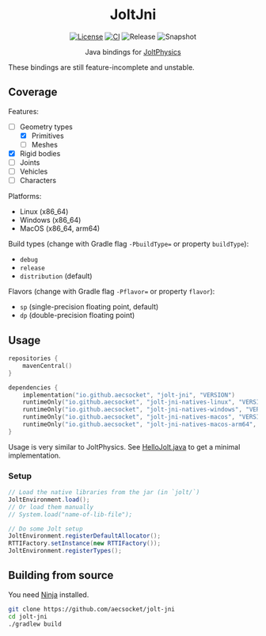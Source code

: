 <div align="center">

# JoltJni
[![License](https://img.shields.io/github/license/aecsocket/jolt-jni)](LICENSE)
[![CI](https://img.shields.io/github/actions/workflow/status/aecsocket/jolt-jni/build.yml)](https://github.com/aecsocket/jolt-jni/actions/workflows/build.yml)
![Release](https://img.shields.io/maven-central/v/io.github.aecsocket/jolt-jni?label=release)
![Snapshot](https://img.shields.io/nexus/s/io.github.aecsocket/jolt-jni?label=snapshot&server=https%3A%2F%2Fs01.oss.sonatype.org)

Java bindings for [JoltPhysics](https://github.com/jrouwe/JoltPhysics)

</div>

These bindings are still feature-incomplete and unstable.

## Coverage

Features:
- [ ] Geometry types
  - [x] Primitives
  - [ ] Meshes
- [x] Rigid bodies
- [ ] Joints
- [ ] Vehicles
- [ ] Characters

Platforms:
- Linux (x86_64)
- Windows (x86_64)
- MacOS (x86_64, arm64)

Build types (change with Gradle flag `-PbuildType=` or property `buildType`):
- `debug`
- `release`
- `distribution` (default)

Flavors (change with Gradle flag `-Pflavor=` or property `flavor`):
- `sp` (single-precision floating point, default)
- `dp` (double-precision floating point)

## Usage

```kotlin
repositories {
    mavenCentral()
}

dependencies {
    implementation("io.github.aecsocket", "jolt-jni", "VERSION")
    runtimeOnly("io.github.aecsocket", "jolt-jni-natives-linux", "VERSION")
    runtimeOnly("io.github.aecsocket", "jolt-jni-natives-windows", "VERSION")
    runtimeOnly("io.github.aecsocket", "jolt-jni-natives-macos", "VERSION")
    runtimeOnly("io.github.aecsocket", "jolt-jni-natives-macos-arm64", "VERSION")
}
```

Usage is very similar to JoltPhysics. See [HelloJolt.java](jolt-jni-test/src/test/java/jolt/HelloJolt.java) to get a
minimal implementation.

### Setup

```java
// Load the native libraries from the jar (in `jolt/`)
JoltEnvironment.load();
// Or load them manually
// System.load("name-of-lib-file");

// Do some Jolt setup
JoltEnvironment.registerDefaultAllocator();
RTTIFactory.setInstance(new RTTIFactory());
JoltEnvironment.registerTypes();
```

## Building from source

You need [Ninja](https://ninja-build.org/manual.html) installed.

```sh
git clone https://github.com/aecsocket/jolt-jni
cd jolt-jni
./gradlew build
```
